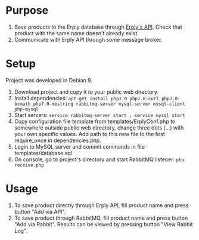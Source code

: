 # Purpose

1. Save products to the Erply database through [Erply's API](https://erply.com/api/). Check that product with the same name doesn't already exist.
1. Communicate with Erply API through some message broker.

# Setup

Project was developed in Debian 9.

1. Download project and copy it to your public web directory.
1. Install dependencies: ```apt-get install php7.0 php7.0-curl php7.0-bcmath php7.0-mbstring rabbitmq-server mysql-server mysql-client php-mysql```
1. Start servers: ```service rabbitmq-server start ; service mysql start```
1. Copy configuration file template from templates/ErplyConf.php to somewhere outside public web directory, change three dots (...) with your own specific values. Add path to this new file to the first require_once in dependencies.php.
1. Login to MySQL server and commit commands in file templates/database.sql
1. On console, go to project's directory and start RabbitMQ listener: ```php receive.php```

# Usage

1. To save product directly through Erply API, fill product name and press button "Add via API".
1. To save product through RabbitMQ, fill product name and press button "Add via Rabbit". Results can be viewed by pressing button "View Rabbit Log".


